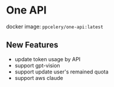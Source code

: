 # One API

docker image: `ppcelery/one-api:latest`

## New Features

- update token usage by API
- support gpt-vision
- support update user's remained quota
- support aws claude
